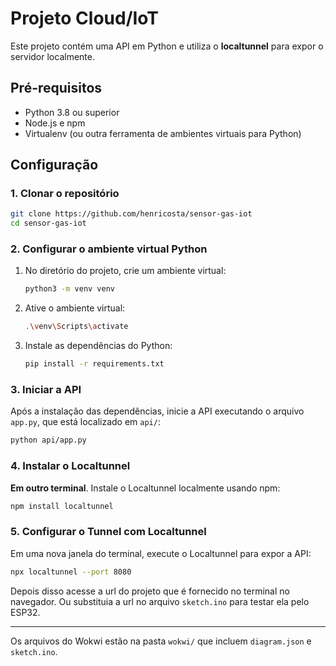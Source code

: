 # Projeto Cloud/IoT

Este projeto contém uma API em Python e utiliza o **localtunnel** para expor o servidor localmente. 

## Pré-requisitos

- Python 3.8 ou superior
- Node.js e npm
- Virtualenv (ou outra ferramenta de ambientes virtuais para Python)

## Configuração

### 1. Clonar o repositório

```bash
git clone https://github.com/henricosta/sensor-gas-iot
cd sensor-gas-iot
```

### 2. Configurar o ambiente virtual Python

1. No diretório do projeto, crie um ambiente virtual:
   ```bash
   python3 -m venv venv
   ```

2. Ative o ambiente virtual:

     ```bash
     .\venv\Scripts\activate
     ```

3. Instale as dependências do Python:
   ```bash
   pip install -r requirements.txt
   ```

### 3. Iniciar a API

Após a instalação das dependências, inicie a API executando o arquivo `app.py`, que está localizado em `api/`:
   ```bash
   python api/app.py
   ```

### 4. Instalar o Localtunnel

**Em outro terminal**. Instale o Localtunnel localmente usando npm:
```bash
npm install localtunnel
```

### 5. Configurar o Tunnel com Localtunnel

Em uma nova janela do terminal, execute o Localtunnel para expor a API:

```bash
npx localtunnel --port 8080
```

Depois disso acesse a url do projeto que é fornecido no terminal no navegador. Ou substituia a url no arquivo `sketch.ino` para testar ela pelo ESP32.

---

Os arquivos do Wokwi estão na pasta `wokwi/` que incluem `diagram.json` e `sketch.ino`.
